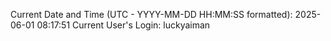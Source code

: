 Current Date and Time (UTC - YYYY-MM-DD HH:MM:SS formatted): 2025-06-01 08:17:51
Current User's Login: luckyaiman
